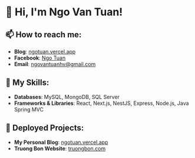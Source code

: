 # 👋 Hi, I'm Ngo Van Tuan!

## 📫 How to reach me:
- **Blog**: [ngotuan.vercel.app](https://ngotuan.vercel.app/)
- **Facebook**: [Ngo Tuan](https://www.facebook.com/ngotuan22)
- **Email**: ngovantuanhv@gmail.com

## 💼 My Skills:
- **Databases**: MySQL, MongoDB, SQL Server
- **Frameworks & Libraries**: React, Next.js, NestJS, Express, Node.js, Java Spring MVC

## 🚀 Deployed Projects:
- **My Personal Blog**: [ngotuan.vercel.app](https://ngotuan.vercel.app/)
- **Truong Bon Website**: [truongbon.com](https://truongbon.com/)
